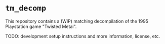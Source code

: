 # `tm_decomp`

This repository contains a (WIP) matching decompilation of the 1995 Playstation
game "Twisted Metal".

TODO: development setup instructions and more information, license, etc.
